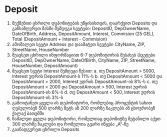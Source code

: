 # Deposit

1.  შექმენით ცხრილი დეპოზიტების უწყისისთვის, დაარქვით Deposits და განსაზღვრეთ მასში შემდეგი სვეტები: DepositID, DepOwnerName, DateOfBirth, Address, DepositAmount, Interest, Commision (25 GEL), Total (DepositAmount + Interest - Commision)
2.  ამოშალეთ სვეტი Address და დაამატეთ სვეტები CityName, ZIP, StreetName, HouseNumber
3.  შეავსეთ ცხრილი ინფორმაციით 6-7 დეპოზიტორის შესახებ (სვეტები DepositID, DepOwnerName, DateOfBirth, CityName, ZIP, StreetName, HouseNumber, DepositAmount)
4.  შეავსეთ სვეტი Interest შემდეგი წესით:
  a. თუ DepositAmount > 5000, Interest უდრის DepositAmount-ს 11%-ს
  b. თუ DepositAmount < 5000 და DepositAmount > 2000, Interest უდრის DepositAmount-ის 8%-ს
  c. თუ DepositAmount < 2000 და DepositAmount > 500, Interest უდრის DepositAmount-ის 6%-ს
  d. თუ DepositAmount < 500, Interest უდრის DepositAmount-ის 3%-ს
5.  გამოიტანეთ ყველა ის დეპოზიტორი, რომლებიც პროცენტის სახით ღებულობენ 500 ლარზე მეტს ან 200 ლარზე ნაკლებს ან ცხოვრობენ ქალაქ ბათუმში
6.  წაშალეთ ყველა დეპოზიტორი, რომელთაც დეპოზიტზე შეტანილი აქვთ 300 ლარზე ნაკლები და რომელთა გვარი იწყება „A“-ზე
7.  გაანადგურეთ ცხრილი Deposits

